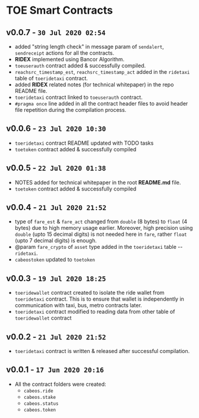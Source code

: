 TOE Smart Contracts
===================
v0.0.7 - `30 Jul 2020 02:54`
----
* added "string length check" in message param of `sendalert`, `sendreceipt` actions for all the contracts.
* __RIDEX__ implemented using Bancor Algorithm.
* `toeuserauth` contract added & successfully compiled.
* `reachsrc_timestamp_est`, `reachsrc_timestamp_act` added in the `ridetaxi` table of `toeridetaxi` contract.
* added __RIDEX__ related notes (for technical whitepaper) in the repo README file.
* `toeridetaxi` contract linked to `toeuserauth` contract.
* `#pragma once` line added in all the contract header files to avoid header file repetition during the compilation process.

v0.0.6 - `23 Jul 2020 10:30`
----
* `toeridetaxi` contract README updated with TODO tasks
* `toetoken` contract added & successfully compiled

v0.0.5 - `22 Jul 2020 01:38`
----
* NOTES added for technical whitepaper in the root __README.md__ file.
* `toetoken` contract added & successfully compiled

v0.0.4 - `21 Jul 2020 21:52`
----
* type of `fare_est` & `fare_act` changed from `double` (8 bytes) to `float` (4 bytes) due to high memory usage earlier. Moreover, high precision using `double` (upto 15 decimal digits) is not needed here in `fare`, rather `float` (upto 7 decimal digits) is enough.
* @param `fare_crypto` of `asset` type added in the `toeridetaxi` table -- `ridetaxi`.
* `cabeostoken` updated to `toetoken`

v0.0.3 - `19 Jul 2020 18:25`
----
* `toeridewallet` contract created to isolate the ride wallet from `toeridetaxi` contract. This is to ensure that wallet is independently in communication with taxi, bus, metro contracts later.
* `toeridetaxi` contract modified to reading data from other table of `toeridewallet` contract

v0.0.2 - `21 Jul 2020 21:52`
----
* `toeridetaxi` contract is written & released after successful compilation.


v0.0.1 - `17 Jun 2020 20:16`
----
* All the contract folders were created:
	- `cabeos.ride`
	- `cabeos.stake`
	- `cabeos.status`
	- `cabeos.token`